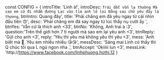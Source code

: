 const CONFIG = {
    introTitle: 'Linh à!',
    introDesc: `Trái đất vốn lạ thường
    Mà sao em cứ đi nhầm đường
    Lạc vào tim anh lẻ loi
    Đằng sau chữ yêu đây là thương`,
    btnIntro: Quang đây',
    title: 'Phải chăng em đã yêu ngay từ cái nhìn đầu tiên 😙',
    desc: 'Phải chăng em đã say ngay từ lúc thấy nụ cười ấy ',
    btnYes: 'Vẫn cứ là thích anh <33',
    btnNo: 'Không, Anh trai à :3',
    question:'Trên thế giới hơn 7 tỉ người mà sao em lại yêu anh <3',
    btnReply: 'Gửi cho anh <3',
    reply: 'Yêu thì yêu mà không yêu thì yêu <3',
    mess: 'Anh biết mà 🥰. Yêu em nhiều nhiều 😘😘',
    messDesc: 'Sáng mai Linh có thấy thì Q chúc tối qua L ngủ ngon nha .',
    btnAccept: 'Okiiiii lun <3',
    messLink: 'http://https://www.facebook.com/linhphuong.hothi.12
}
